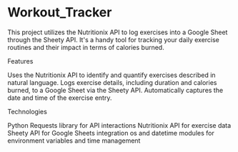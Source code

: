 # Workout_Tracker

This project utilizes the Nutritionix API to log exercises into a Google Sheet through the Sheety API. It's a handy tool for tracking your daily exercise routines and their impact in terms of calories burned.

Features

Uses the Nutritionix API to identify and quantify exercises described in natural language.
Logs exercise details, including duration and calories burned, to a Google Sheet via the Sheety API.
Automatically captures the date and time of the exercise entry.

Technologies

Python
Requests library for API interactions
Nutritionix API for exercise data
Sheety API for Google Sheets integration
os and datetime modules for environment variables and time management
